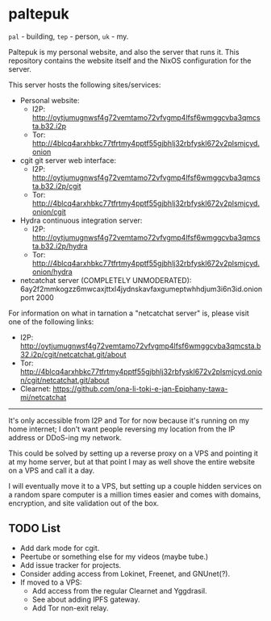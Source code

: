 # paltepuk

`pal` - building, `tep` - person, `uk` - my.

Paltepuk is my personal website, and also the server that runs it. This
repository contains the website itself and the NixOS configuration for the
server.

This server hosts the following sites/services:

- Personal website:
  - I2P: http://oytjumugnwsf4g72vemtamo72vfvgmp4lfsf6wmggcvba3qmcsta.b32.i2p
  - Tor: http://4blcq4arxhbkc77tfrtmy4pptf55gjbhlj32rbfyskl672v2plsmjcyd.onion
- cgit git server web interface:
  - I2P: http://oytjumugnwsf4g72vemtamo72vfvgmp4lfsf6wmggcvba3qmcsta.b32.i2p/cgit
  - Tor: http://4blcq4arxhbkc77tfrtmy4pptf55gjbhlj32rbfyskl672v2plsmjcyd.onion/cgit
- Hydra continuous integration server:
  - I2P: http://oytjumugnwsf4g72vemtamo72vfvgmp4lfsf6wmggcvba3qmcsta.b32.i2p/hydra
  - Tor: http://4blcq4arxhbkc77tfrtmy4pptf55gjbhlj32rbfyskl672v2plsmjcyd.onion/hydra
- netcatchat server (COMPLETELY UNMODERATED): 6ay2f2mmkogzz6mwcaxjttxl4jydnskavfaxgumeptwhhdjum3i6n3id.onion port 2000

For information on what in tarnation a "netcatchat server" is, please visit one of the following links:

- I2P: http://oytjumugnwsf4g72vemtamo72vfvgmp4lfsf6wmggcvba3qmcsta.b32.i2p/cgit/netcatchat.git/about
- Tor: http://4blcq4arxhbkc77tfrtmy4pptf55gjbhlj32rbfyskl672v2plsmjcyd.onion/cgit/netcatchat.git/about
- Clearnet: https://github.com/ona-li-toki-e-jan-Epiphany-tawa-mi/netcatchat

---

It's only accessible from I2P and Tor for now because it's running on my home
internet; I don't want people reversing my location from the IP address or
DDoS-ing my network.

This could be solved by setting up a reverse proxy on a VPS and pointing it at my
home server, but at that point I may as well shove the entire website on a VPS
and call it a day.

I will eventually move it to a VPS, but setting up a couple hidden services on a
random spare computer is a million times easier and comes with domains, encryption, and
site validation out of the box.

## TODO List

- Add dark mode for cgit.
- Peertube or something else for my videos (maybe tube.)
- Add issue tracker for projects.
- Consider adding access from Lokinet, Freenet, and GNUnet(?).
- If moved to a VPS:
  - Add access from the regular Clearnet and Yggdrasil.
  - See about adding IPFS gateway.
  - Add Tor non-exit relay.
